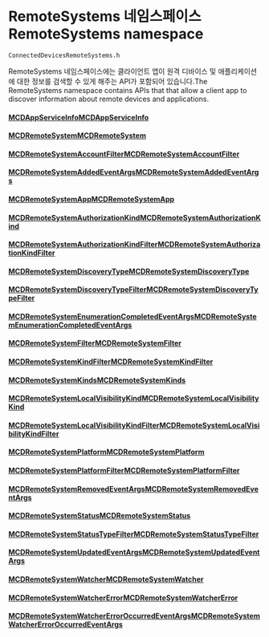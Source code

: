 # <a name="remotesystems-namespace"></a><span data-ttu-id="61e12-101">RemoteSystems 네임스페이스</span><span class="sxs-lookup"><span data-stu-id="61e12-101">RemoteSystems namespace</span></span>
```
ConnectedDevicesRemoteSystems.h
```

<span data-ttu-id="61e12-102">RemoteSystems 네임스페이스에는 클라이언트 앱이 원격 디바이스 및 애플리케이션에 대한 정보를 검색할 수 있게 해주는 API가 포함되어 있습니다.</span><span class="sxs-lookup"><span data-stu-id="61e12-102">The RemoteSystems namespace contains APIs that that allow a client app to discover information about remote devices and applications.</span></span>

#### <a name="mcdappserviceinfomcdappserviceinfomd"></a>[<span data-ttu-id="61e12-103">MCDAppServiceInfo</span><span class="sxs-lookup"><span data-stu-id="61e12-103">MCDAppServiceInfo</span></span>](MCDAppServiceInfo.md)
#### <a name="mcdremotesystemmcdremotesystemmd"></a>[<span data-ttu-id="61e12-104">MCDRemoteSystem</span><span class="sxs-lookup"><span data-stu-id="61e12-104">MCDRemoteSystem</span></span>](MCDRemoteSystem.md)
#### <a name="mcdremotesystemaccountfiltermcdremotesystemaccountfiltermd"></a>[<span data-ttu-id="61e12-105">MCDRemoteSystemAccountFilter</span><span class="sxs-lookup"><span data-stu-id="61e12-105">MCDRemoteSystemAccountFilter</span></span>](MCDRemoteSystemAccountFilter.md)
#### <a name="mcdremotesystemaddedeventargsmcdremotesystemaddedeventargsmd"></a>[<span data-ttu-id="61e12-106">MCDRemoteSystemAddedEventArgs</span><span class="sxs-lookup"><span data-stu-id="61e12-106">MCDRemoteSystemAddedEventArgs</span></span>](MCDRemoteSystemAddedEventArgs.md)
#### <a name="mcdremotesystemappmcdremotesystemappmd"></a>[<span data-ttu-id="61e12-107">MCDRemoteSystemApp</span><span class="sxs-lookup"><span data-stu-id="61e12-107">MCDRemoteSystemApp</span></span>](MCDRemoteSystemApp.md)
#### <a name="mcdremotesystemauthorizationkindmcdremotesystemauthorizationkindmd"></a>[<span data-ttu-id="61e12-108">MCDRemoteSystemAuthorizationKind</span><span class="sxs-lookup"><span data-stu-id="61e12-108">MCDRemoteSystemAuthorizationKind</span></span>](MCDRemoteSystemAuthorizationKind.md)
#### <a name="mcdremotesystemauthorizationkindfiltermcdremotesystemauthorizationkindfiltermd"></a>[<span data-ttu-id="61e12-109">MCDRemoteSystemAuthorizationKindFilter</span><span class="sxs-lookup"><span data-stu-id="61e12-109">MCDRemoteSystemAuthorizationKindFilter</span></span>](MCDRemoteSystemAuthorizationKindFilter.md)
#### <a name="mcdremotesystemdiscoverytypemcdremotesystemdiscoverytypemd"></a>[<span data-ttu-id="61e12-110">MCDRemoteSystemDiscoveryType</span><span class="sxs-lookup"><span data-stu-id="61e12-110">MCDRemoteSystemDiscoveryType</span></span>](MCDRemoteSystemDiscoveryType.md)
#### <a name="mcdremotesystemdiscoverytypefiltermcdremotesystemdiscoverytypefiltermd"></a>[<span data-ttu-id="61e12-111">MCDRemoteSystemDiscoveryTypeFilter</span><span class="sxs-lookup"><span data-stu-id="61e12-111">MCDRemoteSystemDiscoveryTypeFilter</span></span>](MCDRemoteSystemDiscoveryTypeFilter.md)
#### <a name="mcdremotesystemenumerationcompletedeventargsmcdremotesystemenumerationcompletedeventargsmd"></a>[<span data-ttu-id="61e12-112">MCDRemoteSystemEnumerationCompletedEventArgs</span><span class="sxs-lookup"><span data-stu-id="61e12-112">MCDRemoteSystemEnumerationCompletedEventArgs</span></span>](MCDRemoteSystemEnumerationCompletedEventArgs.md)
#### <a name="mcdremotesystemfiltermcdremotesystemfiltermd"></a>[<span data-ttu-id="61e12-113">MCDRemoteSystemFilter</span><span class="sxs-lookup"><span data-stu-id="61e12-113">MCDRemoteSystemFilter</span></span>](MCDRemoteSystemFilter.md)
#### <a name="mcdremotesystemkindfiltermcdremotesystemkindfiltermd"></a>[<span data-ttu-id="61e12-114">MCDRemoteSystemKindFilter</span><span class="sxs-lookup"><span data-stu-id="61e12-114">MCDRemoteSystemKindFilter</span></span>](MCDRemoteSystemKindFilter.md)
#### <a name="mcdremotesystemkindsmcdremotesystemkindsmd"></a>[<span data-ttu-id="61e12-115">MCDRemoteSystemKinds</span><span class="sxs-lookup"><span data-stu-id="61e12-115">MCDRemoteSystemKinds</span></span>](MCDRemoteSystemKinds.md)
#### <a name="mcdremotesystemlocalvisibilitykindmcdremotesystemlocalvisibilitykindmd"></a>[<span data-ttu-id="61e12-116">MCDRemoteSystemLocalVisibilityKind</span><span class="sxs-lookup"><span data-stu-id="61e12-116">MCDRemoteSystemLocalVisibilityKind</span></span>](MCDRemoteSystemLocalVisibilityKind.md)
#### <a name="mcdremotesystemlocalvisibilitykindfiltermcdremotesystemlocalvisibilitykindfiltermd"></a>[<span data-ttu-id="61e12-117">MCDRemoteSystemLocalVisibilityKindFilter</span><span class="sxs-lookup"><span data-stu-id="61e12-117">MCDRemoteSystemLocalVisibilityKindFilter</span></span>](MCDRemoteSystemLocalVisibilityKindFilter.md)
#### <a name="mcdremotesystemplatformmcdremotesystemplatformmd"></a>[<span data-ttu-id="61e12-118">MCDRemoteSystemPlatform</span><span class="sxs-lookup"><span data-stu-id="61e12-118">MCDRemoteSystemPlatform</span></span>](MCDRemoteSystemPlatform.md)
#### <a name="mcdremotesystemplatformfiltermcdremotesystemplatformfiltermd"></a>[<span data-ttu-id="61e12-119">MCDRemoteSystemPlatformFilter</span><span class="sxs-lookup"><span data-stu-id="61e12-119">MCDRemoteSystemPlatformFilter</span></span>](MCDRemoteSystemPlatformFilter.md)
#### <a name="mcdremotesystemremovedeventargsmcdremotesystemremovedeventargsmd"></a>[<span data-ttu-id="61e12-120">MCDRemoteSystemRemovedEventArgs</span><span class="sxs-lookup"><span data-stu-id="61e12-120">MCDRemoteSystemRemovedEventArgs</span></span>](MCDRemoteSystemRemovedEventArgs.md)
#### <a name="mcdremotesystemstatusmcdremotesystemstatusmd"></a>[<span data-ttu-id="61e12-121">MCDRemoteSystemStatus</span><span class="sxs-lookup"><span data-stu-id="61e12-121">MCDRemoteSystemStatus</span></span>](MCDRemoteSystemStatus.md)
#### <a name="mcdremotesystemstatustypefiltermcdremotesystemstatustypefiltermd"></a>[<span data-ttu-id="61e12-122">MCDRemoteSystemStatusTypeFilter</span><span class="sxs-lookup"><span data-stu-id="61e12-122">MCDRemoteSystemStatusTypeFilter</span></span>](MCDRemoteSystemStatusTypeFilter.md)
#### <a name="mcdremotesystemupdatedeventargsmcdremotesystemupdatedeventargsmd"></a>[<span data-ttu-id="61e12-123">MCDRemoteSystemUpdatedEventArgs</span><span class="sxs-lookup"><span data-stu-id="61e12-123">MCDRemoteSystemUpdatedEventArgs</span></span>](MCDRemoteSystemUpdatedEventArgs.md)
#### <a name="mcdremotesystemwatchermcdremotesystemwatchermd"></a>[<span data-ttu-id="61e12-124">MCDRemoteSystemWatcher</span><span class="sxs-lookup"><span data-stu-id="61e12-124">MCDRemoteSystemWatcher</span></span>](MCDRemoteSystemWatcher.md)
#### <a name="mcdremotesystemwatchererrormcdremotesystemwatchererrormd"></a>[<span data-ttu-id="61e12-125">MCDRemoteSystemWatcherError</span><span class="sxs-lookup"><span data-stu-id="61e12-125">MCDRemoteSystemWatcherError</span></span>](MCDRemoteSystemWatcherError.md)
#### <a name="mcdremotesystemwatchererroroccurredeventargsmcdremotesystemwatchererroroccurredeventargsmd"></a>[<span data-ttu-id="61e12-126">MCDRemoteSystemWatcherErrorOccurredEventArgs</span><span class="sxs-lookup"><span data-stu-id="61e12-126">MCDRemoteSystemWatcherErrorOccurredEventArgs</span></span>](MCDRemoteSystemWatcherErrorOccurredEventArgs.md)